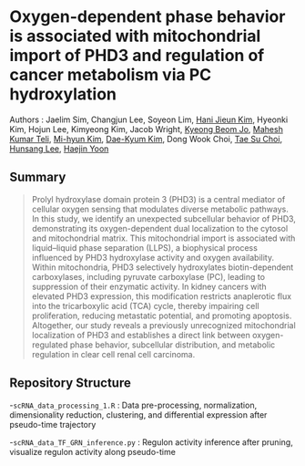 # Oxygen-dependent phase behavior is associated with mitochondrial import of PHD3 and regulation of cancer metabolism via PC hydroxylation
Authors : Jaelim Sim, Changjun Lee, Soyeon Lim, [Hani Jieun Kim](https://scholar.google.com/citations?hl=en&user=dVDoGfgAAAAJ), Hyeonki Kim, Hojun Lee, Kimyeong Kim, Jacob Wright, [Kyeong Beom Jo](https://scholar.google.com/citations?hl=en&user=fiWHs_IAAAAJ), [Mahesh Kumar Teli](https://scholar.google.co.in/citations?user=Kk0jbnAAAAAJ&hl=en), [Mi-hyun Kim](https://scholar.google.com/citations?hl=en&user=_hJ6GpMAAAAJ), [Dae-Kyum Kim](https://scholar.google.com/citations?hl=en&user=1vrt1TAAAAAJ), Dong Wook Choi, [Tae Su Choi](https://scholar.google.com/citations?user=yM_9quUAAAAJ&hl=en), [Hunsang Lee](https://scholar.google.com/citations?hl=en&user=OTb8CK4AAAAJ&view_op=list_works&sortby=pubdate), [Haejin Yoon](https://scholar.google.co.kr/citations?user=1paFUdEAAAAJ&hl=en&oi=ao)

## Summary
> Prolyl hydroxylase domain protein 3 (PHD3) is a central mediator of cellular oxygen sensing that modulates diverse metabolic pathways. In this study, we identify an unexpected subcellular behavior of PHD3, demonstrating its oxygen-dependent dual localization to the cytosol and mitochondrial matrix. This mitochondrial import is associated with liquid–liquid phase separation (LLPS), a biophysical process influenced by PHD3 hydroxylase activity and oxygen availability. Within mitochondria, PHD3 selectively hydroxylates biotin-dependent carboxylases, including pyruvate carboxylase (PC), leading to suppression of their enzymatic activity. In kidney cancers with elevated PHD3 expression, this modification restricts anaplerotic flux into the tricarboxylic acid (TCA) cycle, thereby impairing cell proliferation, reducing metastatic potential, and promoting apoptosis. Altogether, our study reveals a previously unrecognized mitochondrial localization of PHD3 and establishes a direct link between oxygen-regulated phase behavior, subcellular distribution, and metabolic regulation in clear cell renal cell carcinoma.

## Repository Structure
-`scRNA_data_processing_1.R` : Data pre-processing, normalization, dimensionality reduction, clustering, and differential expression after pseudo-time trajectory 

-`scRNA_data_TF_GRN_inference.py` : Regulon activity inference after pruning, visualize regulon activity along pseudo-time
